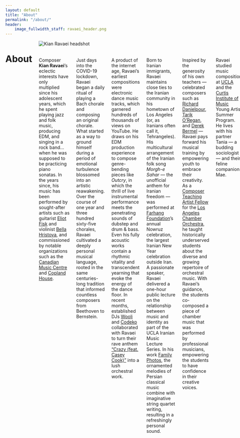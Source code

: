 ```yaml
---
layout: default
title: "About"
permalink: "/about/"
header:
    image_fullwidth_staff: ravaei_header.png
---
```



<div class="row t30">
	<div class="small-12 columns">
			<header>
				<div itemprop="name">
					<h1 class="text-center">About</h1>
				</div>
			</header>
            <div class="row t10">
                <div class="medium-5 columns">
                    <img style="margin-bottom:20px;" src="{{ site.urlimg }}ravaei_headshot.JPG" alt="Kian Ravaei headshot">
                </div>
                <div class="medium-7 columns">
                    <p>Composer <b>Kian Ravaei</b>’s eclectic interests have only multiplied since his adolescent years, which he spent playing jazz and folk music, producing EDM, and singing in a rock band…when he was supposed to be practicing piano sonatas. In the years since, his music has been performed by sought-after artists such as guitarist <a href="http://www.eliotfisk.com/" target="blank">Eliot Fisk</a> and violinist <a href="https://www.bellahristova.com/" target="blank">Bella Hristova</a>, and commissioned by notable organizations such as the <a href="https://cmccanada.org/" target="blank">Canadian Music Centre</a> and <a href="http://www.coplandhouse.org/" target="blank">Copland House</a>.</p>
                    <p>Just days into the COVID-19 lockdown, Ravaei began a daily ritual of playing a Bach chorale and composing an original chorale. What started as a way to ground himself during a period of emotional turbulence blossomed into an artistic reawakening. Over the course of one year and three hundred sixty-five chorales, Ravaei cultivated a deeply personal musical language, rooted in the same centuries-long tradition that informed countless composers from Beethoven to Bernstein.</p>
                    <p>A product of the internet age, Ravaei’s earliest compositions were electronic dance music tracks, which garnered hundreds of thousands of views on YouTube. He draws on his EDM production experience to compose genre-bending pieces like <i>Outcry</i>, in which the thrill of live instrumental performance meets the penetrating sounds of dubstep and drum & bass. Even his fully acoustic works contain a rhythmic vitality and transcendent yearning that evoke the energy of the dance floor. In recent months, established DJs <a href="https://en.wikipedia.org/wiki/Wooli" target="blank">Wooli</a> and <a href="https://g.co/kgs/JDeesm" target="blank">Codeko</a> collaborated with Ravaei to turn their rave anthem <a href="{{ site.url }}{{ site.baseurl }}/works/crazy/">“Crazy (feat. Casey Cook)”</a> into a lush orchestral work.</p>
                    <p>Born to Iranian immigrants, Ravaei maintains close ties to the Iranian community in his hometown of Los Angeles (or, as Iranians often call it, Tehrangeles). His multicultural arrangement of the Iranian folk song <i>Morgh-e Sahar</i> — the unofficial anthem for Iranian freedom — was performed at <a href="https://farhang.org/" target="blank">Farhang Foundation</a>’s annual Nowruz celebration, the largest Iranian New Year celebration outside Iran. A passionate speaker, Ravaei delivered a one-hour public lecture on the relationship between music and identity as part of the UCLA Iranian Music Lecture Series. In his work <a href="{{ site.url }}{{ site.baseurl }}/works/family-photos/">Family Photos</a>, the ornamented melodies of Persian classical music combine with imaginative string quartet writing, resulting in a refreshingly personal sound.</p>
                    <p>Inspired by the generosity of his own teachers — celebrated composers such as <a href="https://www.richard-danielpour.com/" target="blank">Richard Danielpour</a>, <a href="https://www.tarikoregan.com/" target="blank">Tarik O’Regan</a>, and <a href="http://www.derekbermel.com/" target="blank">Derek Bermel</a> — Ravaei pays forward his musical training by empowering youth to embrace their creativity. As a <a href="https://www.laco.org/people/kian-ravaei/" target="blank">Composer Teaching Artist Fellow</a> for the <a href="https://laco.org/" target="blank">Los Angeles Chamber Orchestra</a>, he taught historically underserved students about the diverse and growing repertoire of orchestral music. With Ravaei’s guidance, the students co-composed a piece of chamber music that was performed by professional musicians, empowering the students to have confidence in their creative voices.</p>
                    <p>Ravaei studied music composition at <a href="https://schoolofmusic.ucla.edu/" target="blank">UCLA</a> and the <a href="https://www.curtis.edu/" target="blank">Curtis Institute of Music</a> Young Artist Summer Program. He lives with his partner Tania — a budding sociologist — and their feline companion Mae.</p>
                    <!-- <br>
                    <p><b>Kian Ravaei</b> <a value="PLAY" onclick="play()">🔊</a> composes music that delivers heartfelt directness, bold melodies, and visceral power. His growing body of work has often been praised for combining rigorous compositional technique with naturalness and penetrating emotion.</p>
                    <p>During the first year of the pandemic, Ravaei’s daily ritual was playing a chorale by J.S. Bach at the piano and composing an original chorale. Three hundred seventy-one chorales later, Ravaei has cultivated a deeply personal harmonic language and an obsession with the art of counterpoint. Like Bach’s chorales, many of Ravaei’s works appear to be simple on the surface, but underneath they are rich and filled with unexpected nuance.</p>
                    <p>Born in 1999 of Iranian immigrants, Ravaei spent his childhood playing jazz, producing electronic dance music, and singing in a rock band when he should have been practicing piano sonatas. His diverse output has included a book of piano preludes inspired by mythical creatures, a string quartet that synthesizes Western and Persian classical music, and an orchestration for dubstep DJ and producer <a href="https://en.wikipedia.org/wiki/Wooli" target="_blank">Wooli</a>.</p>
                    <p>Ravaei’s music has been performed by leading musicians such as violinist <a href="https://www.bellahristova.com/" target="_blank">Bella Hristova</a>, guitarist <a href="http://jijiguitar.com/" target="_blank">JIJI</a>, and pianists <a href="https://www.stefanogreco.com/en/" target="_blank">Stefano Greco</a> and <a href="https://jihyechang.com/" target="_blank">Jihye Chang</a>. He has been commissioned by notable organizations and ensembles such as the <a href="https://cmccanada.org/" target="_blank">Canadian Music Centre</a> and <a href="https://www.salastina.org/" target="_blank">Salastina.</a></p>
                    <p>As of the 2021/22 season, Ravaei is a newly appointed <a href="https://www.laco.org/people/kian-ravaei/" target="_blank">Composer Teaching Artist Fellow</a> with the <a href="https://laco.org/" target="_blank">Los Angeles Chamber Orchestra</a>. He is an alum of the <a href="https://www.curtis.edu/" target="_blank">Curtis Institute of Music</a> Young Artist Summer Program, and he counts prominent composers such as <a href="https://www.tarikoregan.com/" target="_blank">Tarik O’Regan</a>, <a href="https://www.derrickskye.com/" target="_blank">Derrick Skye</a>, <a href="https://kayrhie.wordpress.com/" target="_blank">Kay Rhie</a>, and <a href="https://www.juanpablocontreras.com/" target="_blank">Juan Pablo Contreras</a> among his past mentors.</p>
                    <p>He makes his home in Los Angeles, where he studies music composition with <a href="https://www.richard-danielpour.com/" target="_blank">Richard Danielpour</a> — one of his favorite living composers — at the UCLA Herb Alpert School of Music. When he is not composing, he likes to jog, read short stories, and collect CDs.</p> -->
                    <p class="text-center"><a href="{{ site.url }}{{ site.baseurl }}/downloads/Kian-Ravaei-Press-Kit.zip" download>Download Press Kit</a></p>
                        <!--<div>
                            <a href="{{ site.url }}{{ site.baseurl }}/works/" class="button expand">All Works ›</a>
                        </div>-->
                    </div>
            </div>
            <h2 class="text-center">Latest Posts</h2>
                <!-- LightWidget WIDGET --><script src="https://cdn.lightwidget.com/widgets/lightwidget.js"></script><iframe src="https://cdn.lightwidget.com/widgets/0bbd37962c9a58ec803b745d52096ccb.html" scrolling="no" allowtransparency="true" class="lightwidget-widget" style="width:100%;border:0;overflow:hidden;"></iframe>
                <div>
                    <a href="https://www.instagram.com/kianravaei/" target="_blank" class="button expand">Follow on Instagram ›</a>
                </div>
    </div>
</div><!-- /.row -->


<script>
      function play() {
        var audio = document.getElementById("audio");
        audio.play();
      }
</script>
<audio id="audio" src="/audio/kian-ravaei.mp3"></audio>




<!--Saving this because of how much work it took me-->
<!--<p>His name is pronounced [<a href="https://en.wikipedia.org/wiki/Voiceless_velar_stop" target="_blank">k</a><a href="https://en.wikipedia.org/wiki/Close_front_unrounded_vowel" target="_blank">i</a><a href="https://en.wikipedia.org/wiki/Voiced_palatal_approximant" target="_blank">j</a><a href="https://en.wikipedia.org/wiki/Open_back_rounded_vowel" target="_blank">&#594;</a><a href="https://en.wikipedia.org/wiki/Voiced_dental,_alveolar_and_postalveolar_nasals" target="_blank">n</a> <a href="https://en.wikipedia.org/wiki/Voiced_dental_and_alveolar_taps_and_flaps" target="_blank">&#638;</a><a href="https://en.wikipedia.org/wiki/Near-open_front_unrounded_vowel" target="_blank">&#230;</a><a href="https://en.wikipedia.org/wiki/Voiced_labiodental_fricative" target="_blank">v</a><a href="https://en.wikipedia.org/wiki/Open_back_rounded_vowel" target="_blank">&#594;</a><a href="https://en.wikipedia.org/wiki/Vowel_length" target="_blank">&#720;</a><a href="https://en.wikipedia.org/wiki/Close_front_unrounded_vowel" target="_blank">i</a><a href="https://en.wikipedia.org/wiki/Vowel_length" target="_blank">&#720;</a>].</p>-->
